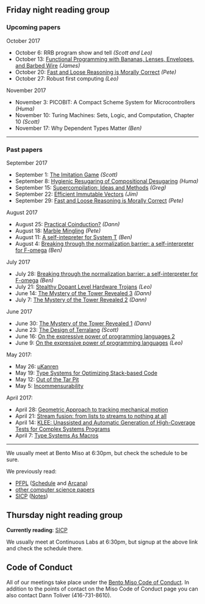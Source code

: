 ## Friday night reading group

### Upcoming papers

October 2017
* October 6: RRB program show and tell _(Scott and Leo)_
* October 13: [Functional Programming with Bananas, Lenses, Envelopes, and Barbed Wire](https://cdn.rawgit.com/CompSciCabal/reading-material/99eabdb0/pdfs/bananas-lenses-barbed-wire.pdf) _(James)_
* October 20: [Fast and Loose Reasoning is Morally Correct](https://cdn.rawgit.com/CompSciCabal/reading-material/b808040c/pdfs/morally_correct.pdf) _(Pete)_
* October 27: Robust first computing _(Leo)_

November 2017
* November 3: PICOBIT: A Compact Scheme System for Microcontrollers _(Huma)_
* November 10: Turing Machines: Sets, Logic, and Computation, Chapter 10 _(Scott)_
* November 17: Why Dependent Types Matter _(Ben)_


---------------------------

### Past papers

September 2017
* September 1: [The Imitation Game](https://cdn.rawgit.com/CompSciCabal/reading-material/de9cbba3/pdfs/Computing%20Machinery%20And%20Intelligence.pdf) _(Scott)_
* September 8: [Hygienic Resugaring of Compositional Desugaring](https://cdn.rawgit.com/CompSciCabal/reading-material/af23849e/pdfs/hygenic_desugaring.pdf) _(Huma)_
* September 15: [Supercompilation: Ideas and Methods](https://cdn.rawgit.com/CompSciCabal/reading-material/af23849e/pdfs/supercompilation.pdf) _(Greg)_
* September 22: [Efficient Immutable Vectors](https://cdn.rawgit.com/CompSciCabal/reading-material/af23849e/pdfs/RMTrees.pdf) _(Jim)_
* September 29: [Fast and Loose Reasoning is Morally Correct](https://cdn.rawgit.com/CompSciCabal/reading-material/b808040c/pdfs/morally_correct.pdf) _(Pete)_


August 2017
* August 25: [Practical Coinduction?](https://cdn.rawgit.com/CompSciCabal/reading-material/6c8e42d0/pdfs/Practical%20Coinduction.pdf) _(Dann)_
* August 18: [Marble Mingling](https://cdn.rawgit.com/CompSciCabal/reading-material/master/pdfs/curtis2003.pdf) _(Pete)_
* August 11: [A self-intepreter for System T](https://via.hypothes.is/https://cdn.rawgit.com/CompSciCabal/reading-material/0fec1d70/pdfs/self-interpreter-for-T.pdf) _(Ben)_
* August 4: [Breaking through the normalization barrier: a self-interpreter for F-omega](https://cdn.rawgit.com/CompSciCabal/reading-material/af23849e/pdfs/f_omega_norm.pdf) _(Ben)_

July 2017
* July 28: [Breaking through the normalization barrier: a self-interpreter for F-omega](https://cdn.rawgit.com/CompSciCabal/reading-material/af23849e/pdfs/f_omega_norm.pdf) _(Ben)_
* July 21: [Stealthy Dopant Level Hardware Trojans](https://cdn.rawgit.com/CompSciCabal/reading-material/af23849e/pdfs/stealthy_trojans.pdf) _(Leo)_
* June 14: [The Mystery of the Tower Revealed 3](https://cdn.rawgit.com/CompSciCabal/reading-material/af23849e/pdfs/secrets-of-the-tower.pdf) _(Dann)_
* July 7: [The Mystery of the Tower Revealed 2](https://cdn.rawgit.com/CompSciCabal/reading-material/af23849e/pdfs/secrets-of-the-tower.pdf) _(Dann)_

June 2017
* June 30: [The Mystery of the Tower Revealed 1](https://cdn.rawgit.com/CompSciCabal/reading-material/af23849e/pdfs/secrets-of-the-tower.pdf) _(Dann)_
* June 23: [The Design of Terralang](https://cdn.rawgit.com/CompSciCabal/reading-material/af23849e/pdfs/design_terra.pdf) _(Scott)_
* June 16: [On the expressive power of programming languages 2](https://cdn.rawgit.com/CompSciCabal/reading-material/af23849e/pdfs/expressive_power.pdf)
* June 9: [On the expressive power of programming languages](https://cdn.rawgit.com/CompSciCabal/reading-material/af23849e/pdfs/expressive_power.pdf) _(Leo)_

May 2017:
* May 26: [μKanren](https://cdn.rawgit.com/CompSciCabal/reading-material/af23849e/pdfs/mukanren.pdf)
* May 19: [Type Systems for Optimizing Stack-based Code](https://cdn.rawgit.com/CompSciCabal/reading-material/af23849e/pdfs/bytecode07.pdf)
* May 12: [Out of the Tar Pit](https://cdn.rawgit.com/CompSciCabal/reading-material/af23849e/pdfs/out-of-the-tar-pit.pdf)
* May 5: [Incommensurability](https://cdn.rawgit.com/CompSciCabal/reading-material/af23849e/pdfs/Incommensurability.pdf)

April 2017:
* April 28: [Geometric Approach to tracking mechanical motion](http://authors.library.caltech.edu/28008/1/97-03.pdf)
* April 21: [Stream fusion: from lists to streams to nothing at all](https://cdn.rawgit.com/CompSciCabal/reading-material/af23849e/pdfs/stream-fusion.pdf)
* April 14: [KLEE: Unassisted and Automatic Generation of High-Coverage Tests for Complex Systems Programs](https://cdn.rawgit.com/CompSciCabal/reading-material/af23849e/pdfs/klee-osdi-08.pdf)
* April 7: [Type Systems As Macros](https://cdn.rawgit.com/CompSciCabal/reading-material/af23849e/pdfs/types_in_macros.pdf)

------------------------------

We usually meet at Bento Miso at 6:30pm, but check the schedule to be sure.

We previously read:
* [PFPL](https://cdn.rawgit.com/CompSciCabal/reading-material/af23849e/pdfs/pfpl2.pdf) ([Schedule](https://github.com/CompSciCabal/SMRTYPRTY/wiki/Reading-Schedule!-PFPL) and [Arcana](https://github.com/CompSciCabal/SMRTYPRTY/wiki/PFPL-And-Related-Arcana))
* [other computer science papers](https://github.com/CompSciCabal/SMRTYPRTY/wiki/Reading-Schedule!-Papers-2015)
* [SICP](https://cdn.rawgit.com/CompSciCabal/reading-material/af23849e/pdfs/sicp.pdf) ([Notes](https://github.com/CompSciCabal/SMRTYPRTY/wiki/Reading-Schedule!-SICP-Mark-I))

## Thursday night reading group

**Currently reading**: [SICP](https://www.meetup.com/SICP-TO/)

We usually meet at Continuous Labs at 6:30pm, but signup at the above link and check the schedule there.

## Code of Conduct

All of our meetings take place under the [Bento Miso Code of Conduct](https://bentomiso.zendesk.com/hc/en-us/articles/201812303-Code-of-Conduct). In addition to the points of contact on the Miso Code of Conduct page you can also contact Dann Toliver (416-731-8610).
